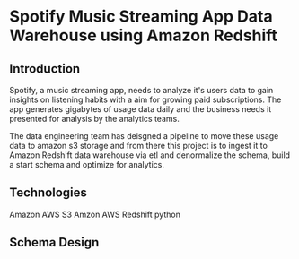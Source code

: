 # Spotify Music Streaming App Data Warehouse using Amazon Redshift

## Introduction
Spotify, a music streaming app, needs to analyze it's users data to gain insights on listening habits with a aim for growing paid subscriptions. The 
app generates gigabytes of usage data daily and the business needs it presented for analysis by the analytics teams.

The data engineering team has deisgned a pipeline to move these usage data to amazon s3 storage and from there this project is to ingest it to Amazon
Redshift data warehouse via etl and denormalize the schema, build a start schema and optimize for analytics.

## Technologies

Amazon AWS S3
Amzon AWS Redshift
python


## Schema Design



